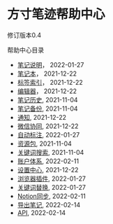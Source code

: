 # 方寸笔迹帮助中心

修订版本0.4



帮助中心目录

- [笔记说明](./note.md)，  2022-01-27
- [笔记本](./collection.md)，  2021-12-22
- [标签索引](./tag.md)，  2021-12-22
- [编辑器](./editor.md)，  2021-12-22
- [笔记历史](./history.md),   2021-11-04
- [笔记备份](./backup.md),   2021-11-04
- [通知](./notify.md),    2021-12-22
- [微信协同](./wx.md),    2021-12-22
- [自动标注](./auto.md),  2022-01-27
- [资源包](./resource.md),   2021-11-04
- [关键词搜索](./search.md),   2021-11-04
- [账户体系](./PRO.md),   2022-02-11
- [设置中心](./setting.md),    2021-12-22
- [浏览器插件](./crx.md),   2022-01-27
- [关键词替换](./change.md), 2022-01-27
- [Notion同步](./notion.md), 2022-02-11
- [导出笔记](./export.md), 2022-02-14
- [API](./api.md), 2022-02-14
